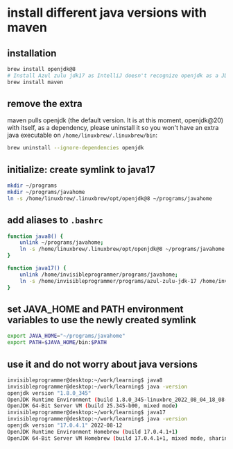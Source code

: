 # install different java versions with maven


## installation
```bash
brew install openjdk@8
# Install Azul zulu jdk17 as IntelliJ doesn't recognize openjdk as a JDK...
brew install maven
```

## remove the extra
maven pulls openjdk (the default version. It is at this moment, openjdk@20) with itself, as a dependency, please uninstall it so you won't have an extra java executable on `/home/linuxbrew/.linuxbrew/bin`:

```bash
brew uninstall --ignore-dependencies openjdk
```

## initialize: create symlink to java17

```bash
mkdir ~/programs
mkdir ~/programs/javahome
ln -s /home/linuxbrew/.linuxbrew/opt/openjdk@8 ~/programs/javahome
```

## add aliases to `.bashrc`

```bash
function java8() {
    unlink ~/programs/javahome;
    ln -s /home/linuxbrew/.linuxbrew/opt/openjdk@8 ~/programs/javahome
}

function java17() {
    unlink /home/invisibleprogrammer/programs/javahome; 
    ln -s /home/invisibleprogrammer/programs/azul-zulu-jdk-17 /home/invisibleprogrammer/programs/javahome
}
```

## set **JAVA_HOME** and **PATH** environment variables to use the newly created symlink

```bash
export JAVA_HOME="~/programs/javahome"
export PATH=$JAVA_HOME/bin:$PATH
```

## use it and do not worry about java versions

```bash
invisibleprogrammer@desktop:~/work/learning$ java8
invisibleprogrammer@desktop:~/work/learning$ java -version
openjdk version "1.8.0_345"
OpenJDK Runtime Environment (build 1.8.0_345-linuxbre_2022_08_04_18_08-b00)
OpenJDK 64-Bit Server VM (build 25.345-b00, mixed mode)
invisibleprogrammer@desktop:~/work/learning$ java17
invisibleprogrammer@desktop:~/work/learning$ java -version
openjdk version "17.0.4.1" 2022-08-12
OpenJDK Runtime Environment Homebrew (build 17.0.4.1+1)
OpenJDK 64-Bit Server VM Homebrew (build 17.0.4.1+1, mixed mode, sharing)

```
